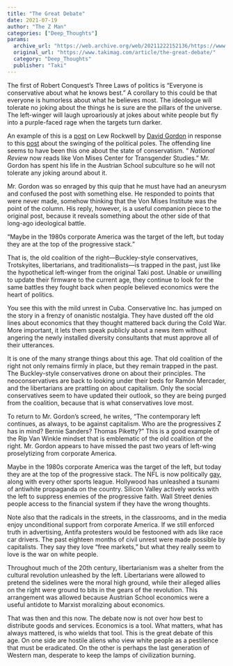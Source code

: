 ```yaml
---
title: "The Great Debate"
date: 2021-07-19
author: "The Z Man"
categories: ["Deep_Thoughts"]
params:
  archive_url: "https://web.archive.org/web/20211222152136/https://www.takimag.com/article/the-great-debate/"
  original_url: "https://www.takimag.com/article/the-great-debate/"
  category: "Deep_Thoughts"
  publisher: "Taki"
---
```


The first of Robert Conquest’s Three Laws of politics is “Everyone is conservative about what he knows best.” A corollary to this could be that everyone is humorless about what he believes most. The ideologue will tolerate no joking about the things he is sure are the pillars of the universe. The left-winger will laugh uproariously at jokes about white people but fly into a purple-faced rage when the targets turn darker.

An example of this is a [post](https://web.archive.org/web/20211222155334/https://www.lewrockwell.com/lrc-blog/adventures-in-z-land/) on Lew Rockwell by [David Gordon](https://web.archive.org/web/20211222155334/https://mises.org/profile/david-gordon) in response to this [post](https://web.archive.org/web/20211222155334/https://www.takimag.com/article/the-defrosted-progressive/) about the swinging of the political poles. The offending line seems to have been this one about the state of conservatism. “ _National Review_ now reads like Von Mises Center for Transgender Studies.” Mr. Gordon has spent his life in the Austrian School subculture so he will not tolerate any joking around about it.

Mr. Gordon was so enraged by this quip that he must have had an aneurysm and confused the post with something else. He responded to points that were never made, somehow thinking that the Von Mises Institute was the point of the column. His reply, however, is a useful companion piece to the original post, because it reveals something about the other side of that long-ago ideological battle.

“Maybe in the 1980s corporate America was the target of the left, but today they are at the top of the progressive stack.”

That is, the old coalition of the right—Buckley-style conservatives, Trotskyites, libertarians, and traditionalists—is trapped in the past, just like the hypothetical left-winger from the original Taki post. Unable or unwilling to update their firmware to the current age, they continue to look for the same battles they fought back when people believed economics were the heart of politics.

You see this with the mild unrest in Cuba. Conservative Inc. has jumped on the story in a frenzy of onanistic nostalgia. They have dusted off the old lines about economics that they thought mattered back during the Cold War. More important, it lets them speak publicly about a news item without angering the newly installed diversity consultants that must approve all of their utterances.

It is one of the many strange things about this age. That old coalition of the right not only remains firmly in place, but they remain trapped in the past. The Buckley-style conservatives drone on about their principles. The neoconservatives are back to looking under their beds for Ramón Mercader, and the libertarians are prattling on about capitalism. Only the social conservatives seem to have updated their outlook, so they are being purged from the coalition, because that is what conservatives love most.

To return to Mr. Gordon’s screed, he writes, “The contemporary left continues, as always, to be against capitalism. Who are the progressives Z has in mind? Bernie Sanders? Thomas Piketty?” This is a good example of the Rip Van Winkle mindset that is emblematic of the old coalition of the right. Mr. Gordon appears to have missed the past two years of left-wing proselytizing from corporate America.

Maybe in the 1980s corporate America was the target of the left, but today they are at the top of the progressive stack. The NFL is now politically [gay](https://web.archive.org/web/20211222155334/https://www.nbcnews.com/nbc-out/out-news/nfl-proudly-declares-football-gay-new-video-rcna1300), along with every other sports league. Hollywood has unleashed a tsunami of antiwhite propaganda on the country. Silicon Valley actively works with the left to suppress enemies of the progressive faith. Wall Street denies people access to the financial system if they have the wrong thoughts.

Note also that the radicals in the streets, in the classrooms, and in the media enjoy unconditional support from corporate America. If we still enforced truth in advertising, Antifa protesters would be festooned with ads like race car drivers. The past eighteen months of civil unrest were made possible by capitalists. They say they love “free markets,” but what they really seem to love is the war on white people.

Throughout much of the 20th century, libertarianism was a shelter from the cultural revolution unleashed by the left. Libertarians were allowed to pretend the sidelines were the moral high ground, while their alleged allies on the right were ground to bits in the gears of the revolution. This arrangement was allowed because Austrian School economics were a useful antidote to Marxist moralizing about economics.

That was then and this now. The debate now is not over how best to distribute goods and services. Economics is a tool. What matters, what has always mattered, is who wields that tool. This is the great debate of this age. On one side are hostile aliens who view white people as a pestilence that must be eradicated. On the other is perhaps the last generation of Western man, desperate to keep the lamps of civilization burning.
